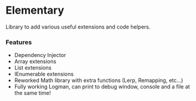 # Elementary
Library to add various useful extensions and code helpers.
### Features
- Dependency Injector
- Array extensions
- List extensions
- IEnumerable extensions
- Reworked Math library with extra functions (Lerp, Remapping, etc...)
- Fully working Logman, can print to debug window, console and a file at the same time!
